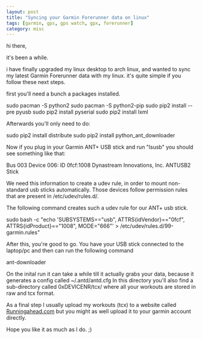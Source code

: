 ```yaml
---
layout: post
title: "Syncing your Garmin Forerunner data on linux"
tags: [garmin, gps, gps watch, gpx, forerunner]
category: misc
---
```


hi there,

it's been a while.

i have finally upgraded my linux desktop to arch linux, and wanted to sync my latest Garmin Forerunner data with my linux.
it's quite simple if you follow these next steps.

<!--more-->

first you'll need a bunch a packages installed.

  sudo pacman -S python2
  sudo pacman -S python2-pip
  sudo pip2 install --pre pyusb
  sudo pip2 install pyserial
  sudo pip2 install lxml


Afterwards you'll only need to do:

  sudo pip2 install distribute
  sudo pip2 install python_ant_downloader

Now if you plug in your Garmin ANT+ USB stick and run "lsusb" you should see something like that:

  Bus 003 Device 006: ID 0fcf:1008 Dynastream Innovations, Inc. ANTUSB2 Stick

We need this information to create a udev rule, in order to mount non-standard usb sticks automatically. Those devices follow permission rules that are present in /etc/udev/rules.d/.

The following command creates such a udev rule for our ANT+ usb stick.

  sudo bash -c "echo 'SUBSYSTEMS==\"usb\", ATTRS{idVendor}==\"0fcf\", ATTRS{idProduct}==\"1008\", MODE=\"666\"' > /etc/udev/rules.d/99-garmin.rules"

After this, you're good to go. You have your USB stick connected to the laptop/pc and then can run the following command

  ant-downloader

On the inital run it can take a while till it actually grabs your data, because it generates a config called ~/.antd/antd.cfg
In this directory you'll also find a sub-directory called 0xDEVICENR/tcx/  where all your workouts are stored in raw and tcx format.

As a final step I usually upload my workouts (tcx) to a website called [Runningahead.com](http://www.runningahead.com) but you might as well upload it to your garmin account directly.

Hope you like it as much as I do. ;)
